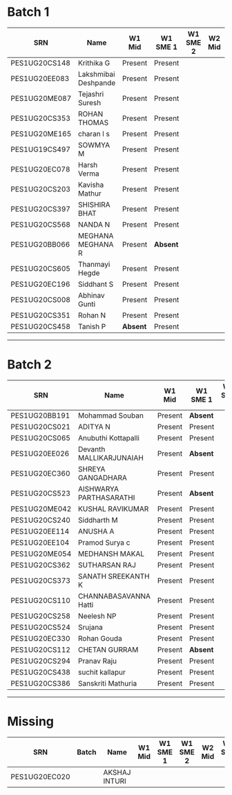Batch 1
=======

| SRN           | Name                 | W1 Mid     | W1 SME 1   | W1 SME 2 | W2 Mid | W2 SME 1 | W2 SME 2 | W3 Mid | W3 SME |
|---------------|----------------------|------------|------------|----------|--------|----------|----------|--------|--------|
| PES1UG20CS148 | Krithika G           | Present    | Present    |          |        |          |          |        |        |
| PES1UG20EE083 | Lakshmibai Deshpande | Present    | Present    |          |        |          |          |        |        |
| PES1UG20ME087 | Tejashri Suresh      | Present    | Present    |          |        |          |          |        |        |
| PES1UG20CS353 | ROHAN THOMAS         | Present    | Present    |          |        |          |          |        |        |
| PES1UG20ME165 | charan l s           | Present    | Present    |          |        |          |          |        |        |
| PES1UG19CS497 | SOWMYA M             | Present    | Present    |          |        |          |          |        |        |
| PES1UG20EC078 | Harsh Verma          | Present    | Present    |          |        |          |          |        |        |
| PES1UG20CS203 | Kavisha Mathur       | Present    | Present    |          |        |          |          |        |        |
| PES1UG20CS397 | SHISHIRA BHAT        | Present    | Present    |          |        |          |          |        |        |
| PES1UG20CS568 | NANDA N              | Present    | Present    |          |        |          |          |        |        |
| PES1UG20BB066 | MEGHANA MEGHANA R    | Present    | **Absent** |          |        |          |          |        |        |
| PES1UG20CS605 | Thanmayi Hegde       | Present    | Present    |          |        |          |          |        |        |
| PES1UG20EC196 | Siddhant S           | Present    | Present    |          |        |          |          |        |        |
| PES1UG20CS008 | Abhinav Gunti        | Present    | Present    |          |        |          |          |        |        |
| PES1UG20CS351 | Rohan N              | Present    | Present    |          |        |          |          |        |        |
| PES1UG20CS458 | Tanish P             | **Absent** | Present    |          |        |          |          |        |        |

---

Batch 2
=======

| SRN           | Name                    | W1 Mid  | W1 SME 1   | W1 SME 2 | W2 Mid | W2 SME 1 | W2 SME 2 | W3 Mid | W3 SME |
|---------------|-------------------------|---------|------------|----------|--------|----------|----------|--------|--------|
| PES1UG20BB191 | Mohammad Souban         | Present | **Absent** |          |        |          |          |        |        |
| PES1UG20CS021 | ADITYA N                | Present | Present    |          |        |          |          |        |        |
| PES1UG20CS065 | Anubuthi Kottapalli     | Present | Present    |          |        |          |          |        |        |
| PES1UG20EE026 | Devanth MALLIKARJUNAIAH | Present | **Absent** |          |        |          |          |        |        |
| PES1UG20EC360 | SHREYA GANGADHARA       | Present | Present    |          |        |          |          |        |        |
| PES1UG20CS523 | AISHWARYA PARTHASARATHI | Present | **Absent** |          |        |          |          |        |        |
| PES1UG20ME042 | KUSHAL RAVIKUMAR        | Present | Present    |          |        |          |          |        |        |
| PES1UG20CS240 | Siddharth M             | Present | Present    |          |        |          |          |        |        |
| PES1UG20EE114 | ANUSHA A                | Present | Present    |          |        |          |          |        |        |
| PES1UG20EE104 | Pramod Surya c          | Present | Present    |          |        |          |          |        |        |
| PES1UG20ME054 | MEDHANSH MAKAL          | Present | Present    |          |        |          |          |        |        |
| PES1UG20CS362 | SUTHARSAN RAJ           | Present | Present    |          |        |          |          |        |        |
| PES1UG20CS373 | SANATH SREEKANTH K      | Present | Present    |          |        |          |          |        |        |
| PES1UG20CS110 | CHANNABASAVANNA Hatti   | Present | Present    |          |        |          |          |        |        |
| PES1UG20CS258 | Neelesh NP              | Present | Present    |          |        |          |          |        |        |
| PES1UG20CS524 | Srujana                 | Present | Present    |          |        |          |          |        |        |
| PES1UG20EC330 | Rohan Gouda             | Present | Present    |          |        |          |          |        |        |
| PES1UG20CS112 | CHETAN GURRAM           | Present | **Absent** |          |        |          |          |        |        |
| PES1UG20CS294 | Pranav Raju             | Present | Present    |          |        |          |          |        |        |
| PES1UG20CS438 | suchit kallapur         | Present | Present    |          |        |          |          |        |        |
| PES1UG20CS386 | Sanskriti Mathuria      | Present | Present    |          |        |          |          |        |        |

---

Missing
=======

| SRN           | Batch | Name          | W1 Mid | W1 SME 1 | W1 SME 2 | W2 Mid | W2 SME 1 | W2 SME 2 | W3 Mid | W3 SME |
|---------------|-------|---------------|--------|----------|----------|--------|----------|----------|--------|--------|
| PES1UG20EC020 |       | AKSHAJ INTURI |        |          |          |        |          |          |        |        |
